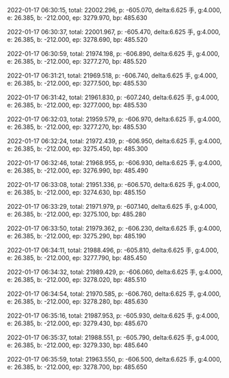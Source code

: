 2022-01-17 06:30:15, total: 22002.296, p: -605.070, delta:6.625 手, g:4.000, e: 26.385, b: -212.000, ep: 3279.970, bp: 485.630

2022-01-17 06:30:37, total: 22001.967, p: -605.470, delta:6.625 手, g:4.000, e: 26.385, b: -212.000, ep: 3278.690, bp: 485.520

2022-01-17 06:30:59, total: 21974.198, p: -606.890, delta:6.625 手, g:4.000, e: 26.385, b: -212.000, ep: 3277.270, bp: 485.520

2022-01-17 06:31:21, total: 21969.518, p: -606.740, delta:6.625 手, g:4.000, e: 26.385, b: -212.000, ep: 3277.500, bp: 485.530

2022-01-17 06:31:42, total: 21961.830, p: -607.240, delta:6.625 手, g:4.000, e: 26.385, b: -212.000, ep: 3277.000, bp: 485.530

2022-01-17 06:32:03, total: 21959.579, p: -606.970, delta:6.625 手, g:4.000, e: 26.385, b: -212.000, ep: 3277.270, bp: 485.530

2022-01-17 06:32:24, total: 21972.439, p: -606.950, delta:6.625 手, g:4.000, e: 26.385, b: -212.000, ep: 3275.450, bp: 485.300

2022-01-17 06:32:46, total: 21968.955, p: -606.930, delta:6.625 手, g:4.000, e: 26.385, b: -212.000, ep: 3276.990, bp: 485.490

2022-01-17 06:33:08, total: 21951.336, p: -606.570, delta:6.625 手, g:4.000, e: 26.385, b: -212.000, ep: 3274.630, bp: 485.150

2022-01-17 06:33:29, total: 21971.979, p: -607.140, delta:6.625 手, g:4.000, e: 26.385, b: -212.000, ep: 3275.100, bp: 485.280

2022-01-17 06:33:50, total: 21979.362, p: -606.230, delta:6.625 手, g:4.000, e: 26.385, b: -212.000, ep: 3275.290, bp: 485.190

2022-01-17 06:34:11, total: 21988.496, p: -605.810, delta:6.625 手, g:4.000, e: 26.385, b: -212.000, ep: 3277.790, bp: 485.450

2022-01-17 06:34:32, total: 21989.429, p: -606.060, delta:6.625 手, g:4.000, e: 26.385, b: -212.000, ep: 3278.020, bp: 485.510

2022-01-17 06:34:54, total: 21970.585, p: -606.760, delta:6.625 手, g:4.000, e: 26.385, b: -212.000, ep: 3278.280, bp: 485.630

2022-01-17 06:35:16, total: 21987.953, p: -605.930, delta:6.625 手, g:4.000, e: 26.385, b: -212.000, ep: 3279.430, bp: 485.670

2022-01-17 06:35:37, total: 21988.551, p: -605.790, delta:6.625 手, g:4.000, e: 26.385, b: -212.000, ep: 3279.330, bp: 485.640

2022-01-17 06:35:59, total: 21963.550, p: -606.500, delta:6.625 手, g:4.000, e: 26.385, b: -212.000, ep: 3278.700, bp: 485.650